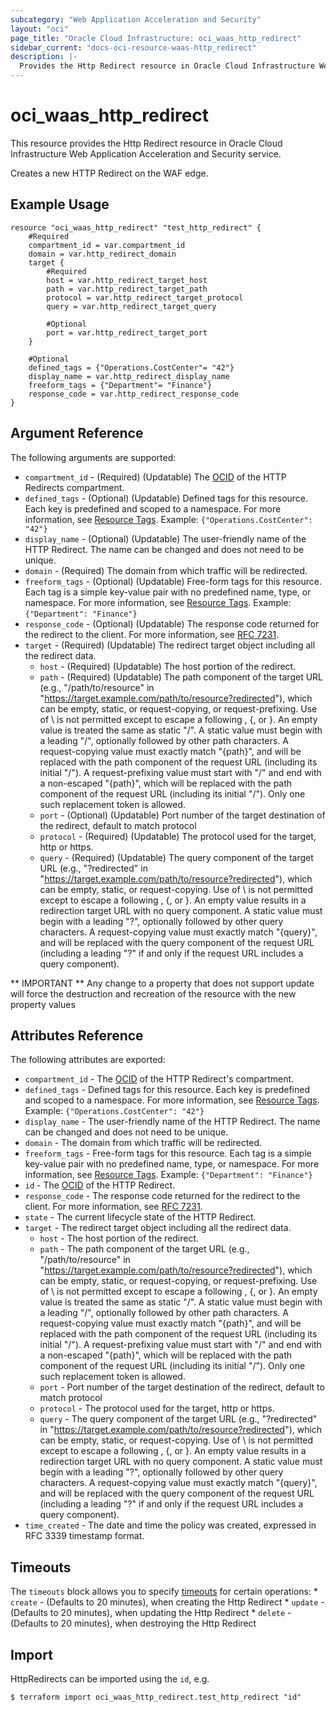 ```yaml
---
subcategory: "Web Application Acceleration and Security"
layout: "oci"
page_title: "Oracle Cloud Infrastructure: oci_waas_http_redirect"
sidebar_current: "docs-oci-resource-waas-http_redirect"
description: |-
  Provides the Http Redirect resource in Oracle Cloud Infrastructure Web Application Acceleration and Security service
---
```


# oci_waas_http_redirect
This resource provides the Http Redirect resource in Oracle Cloud Infrastructure Web Application Acceleration and Security service.

Creates a new HTTP Redirect on the WAF edge.

## Example Usage

```hcl
resource "oci_waas_http_redirect" "test_http_redirect" {
	#Required
	compartment_id = var.compartment_id
	domain = var.http_redirect_domain
	target {
		#Required
		host = var.http_redirect_target_host
		path = var.http_redirect_target_path
		protocol = var.http_redirect_target_protocol
		query = var.http_redirect_target_query

		#Optional
		port = var.http_redirect_target_port
	}

	#Optional
	defined_tags = {"Operations.CostCenter"= "42"}
	display_name = var.http_redirect_display_name
	freeform_tags = {"Department"= "Finance"}
	response_code = var.http_redirect_response_code
}
```

## Argument Reference

The following arguments are supported:

* `compartment_id` - (Required) (Updatable) The [OCID](https://docs.cloud.oracle.com/iaas/Content/General/Concepts/identifiers.htm) of the HTTP Redirects compartment.
* `defined_tags` - (Optional) (Updatable) Defined tags for this resource. Each key is predefined and scoped to a namespace. For more information, see [Resource Tags](https://docs.cloud.oracle.com/iaas/Content/General/Concepts/resourcetags.htm).  Example: `{"Operations.CostCenter": "42"}` 
* `display_name` - (Optional) (Updatable) The user-friendly name of the HTTP Redirect. The name can be changed and does not need to be unique.
* `domain` - (Required) The domain from which traffic will be redirected.
* `freeform_tags` - (Optional) (Updatable) Free-form tags for this resource. Each tag is a simple key-value pair with no predefined name, type, or namespace. For more information, see [Resource Tags](https://docs.cloud.oracle.com/iaas/Content/General/Concepts/resourcetags.htm).  Example: `{"Department": "Finance"}` 
* `response_code` - (Optional) (Updatable) The response code returned for the redirect to the client. For more information, see [RFC 7231](https://tools.ietf.org/html/rfc7231#section-6.4).
* `target` - (Required) (Updatable) The redirect target object including all the redirect data.
	* `host` - (Required) (Updatable) The host portion of the redirect.
	* `path` - (Required) (Updatable) The path component of the target URL (e.g., "/path/to/resource" in "https://target.example.com/path/to/resource?redirected"), which can be empty, static, or request-copying, or request-prefixing. Use of \ is not permitted except to escape a following \, {, or }. An empty value is treated the same as static "/". A static value must begin with a leading "/", optionally followed by other path characters. A request-copying value must exactly match "{path}", and will be replaced with the path component of the request URL (including its initial "/"). A request-prefixing value must start with "/" and end with a non-escaped "{path}", which will be replaced with the path component of the request URL (including its initial "/"). Only one such replacement token is allowed.
	* `port` - (Optional) (Updatable) Port number of the target destination of the redirect, default to match protocol
	* `protocol` - (Required) (Updatable) The protocol used for the target, http or https.
	* `query` - (Required) (Updatable) The query component of the target URL (e.g., "?redirected" in "https://target.example.com/path/to/resource?redirected"), which can be empty, static, or request-copying. Use of \ is not permitted except to escape a following \, {, or }. An empty value results in a redirection target URL with no query component. A static value must begin with a leading "?", optionally followed by other query characters. A request-copying value must exactly match "{query}", and will be replaced with the query component of the request URL (including a leading "?" if and only if the request URL includes a query component).


** IMPORTANT **
Any change to a property that does not support update will force the destruction and recreation of the resource with the new property values

## Attributes Reference

The following attributes are exported:

* `compartment_id` - The [OCID](https://docs.cloud.oracle.com/iaas/Content/General/Concepts/identifiers.htm) of the HTTP Redirect's compartment.
* `defined_tags` - Defined tags for this resource. Each key is predefined and scoped to a namespace. For more information, see [Resource Tags](https://docs.cloud.oracle.com/iaas/Content/General/Concepts/resourcetags.htm).  Example: `{"Operations.CostCenter": "42"}` 
* `display_name` - The user-friendly name of the HTTP Redirect. The name can be changed and does not need to be unique.
* `domain` - The domain from which traffic will be redirected.
* `freeform_tags` - Free-form tags for this resource. Each tag is a simple key-value pair with no predefined name, type, or namespace. For more information, see [Resource Tags](https://docs.cloud.oracle.com/iaas/Content/General/Concepts/resourcetags.htm).  Example: `{"Department": "Finance"}` 
* `id` - The [OCID](https://docs.cloud.oracle.com/iaas/Content/General/Concepts/identifiers.htm) of the HTTP Redirect.
* `response_code` - The response code returned for the redirect to the client. For more information, see [RFC 7231](https://tools.ietf.org/html/rfc7231#section-6.4).
* `state` - The current lifecycle state of the HTTP Redirect.
* `target` - The redirect target object including all the redirect data.
	* `host` - The host portion of the redirect.
	* `path` - The path component of the target URL (e.g., "/path/to/resource" in "https://target.example.com/path/to/resource?redirected"), which can be empty, static, or request-copying, or request-prefixing. Use of \ is not permitted except to escape a following \, {, or }. An empty value is treated the same as static "/". A static value must begin with a leading "/", optionally followed by other path characters. A request-copying value must exactly match "{path}", and will be replaced with the path component of the request URL (including its initial "/"). A request-prefixing value must start with "/" and end with a non-escaped "{path}", which will be replaced with the path component of the request URL (including its initial "/"). Only one such replacement token is allowed.
	* `port` - Port number of the target destination of the redirect, default to match protocol
	* `protocol` - The protocol used for the target, http or https.
	* `query` - The query component of the target URL (e.g., "?redirected" in "https://target.example.com/path/to/resource?redirected"), which can be empty, static, or request-copying. Use of \ is not permitted except to escape a following \, {, or }. An empty value results in a redirection target URL with no query component. A static value must begin with a leading "?", optionally followed by other query characters. A request-copying value must exactly match "{query}", and will be replaced with the query component of the request URL (including a leading "?" if and only if the request URL includes a query component).
* `time_created` - The date and time the policy was created, expressed in RFC 3339 timestamp format.

## Timeouts

The `timeouts` block allows you to specify [timeouts](https://registry.terraform.io/providers/oracle/oci/latest/docs/guides/changing_timeouts) for certain operations:
	* `create` - (Defaults to 20 minutes), when creating the Http Redirect
	* `update` - (Defaults to 20 minutes), when updating the Http Redirect
	* `delete` - (Defaults to 20 minutes), when destroying the Http Redirect


## Import

HttpRedirects can be imported using the `id`, e.g.

```
$ terraform import oci_waas_http_redirect.test_http_redirect "id"
```

